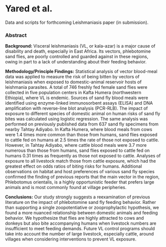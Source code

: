 # Yared et al.
Data and scripts for forthcoming Leishmaniasis paper (in submission).

### Abstract
**Background:** Visceral leishmaniasis (VL, or kala-azar) is a major cause of disability and death, especially in East Africa. Its vectors, phlebotomine sand flies, are poorly controlled and guarded against in these regions, owing in part to a lack of understanding about their feeding behavior. 

**Methodology/Principle Findings:** Statistical analysis of vector blood-meal data was applied to measure the risk of being bitten by vectors of leishmaniasis when exposed to domestic-animal reservoir hosts of leishmania parasites. A total of 746 freshly fed female sand flies were collected in five population centers in Kafta Humera (northwestern Ethiopia), where VL is endemic. Sources of sand fly blood meals were identified using enzyme-linked immunosorbent assays (ELISA) and DNA amplification with reverse-line blot analysis (PCR-RLB). The impact of exposure to different species of domestic animal on human risks of sand fly bites was calculated using logistic regression. The same analysis was performed on previously published data from 637 sand fly specimens from nearby Tahtay Adiyabo. In Kafta Humera, where blood meals from cows were 1.4 times more common than those from humans, sand flies exposed to cattle fed on humans at 2.5 times the rate of those not exposed to cattle. However, in Tahtay Adiyabo, where cattle blood meals were 3.7 more numerous than those from humans, sand flies exposed to cattle fed on humans 0.31 times as frequently as those not exposed to cattle. Analyses of exposure to all livestock match those from cattle exposure, which had the greatest effect on odds ratios of biting risks for humans. Additional observations on habitat and host preferences of various sand fly species confirmed the finding of previous reports that the main vector in the region, Phlebotomus orientalis, is a highly opportunistic feeder that prefers large animals and is most commonly found at village peripheries.

**Conclusions:** Our study strongly suggests a reexamination of previous literature on the impact of phlebotomine sand fly feeding behavior. Rather than supporting a single zoopotentiative or zooprophylactic hypothesis, we found a more nuanced relationship between domestic animals and feeding behavior. We hypothesize that flies are highly attracted to cows and donkeys but also bite accompanying humans when livestock numbers are insufficient to meet feeding demands. Future VL control programs should take into account the number of large livestock, especially cattle, around villages when considering interventions to prevent VL exposure.
